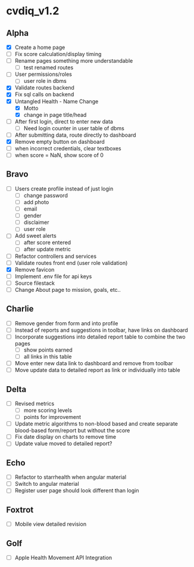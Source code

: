 # cvdiq_v1.2

## Alpha
- [x] Create a home page
- [ ] Fix score calculation/display timing
- [ ] Rename pages something more understandable
	- [ ] test renamed routes
- [ ] User permissions/roles
	- [ ] user role in dbms
- [x] Validate routes backend
- [x] Fix sql calls on backend
- [x] Untangled Health - Name Change
	- [x] Motto
	- [x] change in page title/head
- [ ] After first login, direct to enter new data
	- [ ] Need login counter in user table of dbms
- [ ] After submitting data, route directly to dashboard
- [x] Remove empty button on dashboard
- [ ] when incorrect credentials, clear textboxes
- [ ] when score = NaN, show score of 0

## Bravo
- [ ] Users create profile instead of just login
	- [ ] change password
	- [ ] add photo
	- [ ] email
	- [ ] gender
	- [ ] disclaimer
	- [ ] user role
- [ ] Add sweet alerts
	- [ ] after score entered
	- [ ] after update metric
- [ ] Refactor controllers and services
- [ ] Validate routes front end (user role validation)
- [x] Remove favicon
- [ ] Implement .env file for api keys
- [ ] Source filestack
- [ ] Change About page to mission, goals, etc..

## Charlie
- [ ] Remove gender from form and into profile
- [ ] Instead of reports and suggestions in toolbar, have links on dashboard
- [ ] Incorporate suggestions into detailed report table to combine the two pages
	- [ ] show points earned
	- [ ] all links in this table
- [ ] Move enter new data link to dashboard and remove from toolbar
- [ ] Move update data to detailed report as link or individually into table

## Delta
- [ ] Revised metrics
	- [ ] more scoring levels
	- [ ] points for improvement
- [ ] Update metric algorithms to non-blood based and create separate blood-based form/report but    without the score
- [ ] Fix date display on charts to remove time
- [ ] Update value moved to detailed report?

## Echo
- [ ] Refactor to starrhealth when angular material
- [ ] Switch to angular material
- [ ] Register user page should look different than login

## Foxtrot
- [ ] Mobile view detailed revision

## Golf
- [ ] Apple Health Movement API Integration
